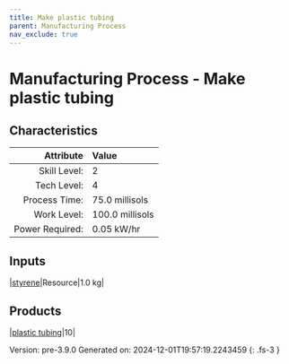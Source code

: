 ```yaml
---
title: Make plastic tubing
parent: Manufacturing Process
nav_exclude: true
---
```

# Manufacturing Process - Make plastic tubing


## Characteristics

| Attribute      | Value |
|--------:|:------|
|Skill Level:|2|
|Tech Level:|4|
|Process Time:|75.0 millisols|
|Work Level:|100.0 millisols|
|Power Required:|0.05 kW/hr|

## Inputs

|[styrene](../resource/styrene.html)|Resource|1.0 kg|

## Products

|[plastic tubing](../part/plastic-tubing.html)|10|


Version: pre-3.9.0 Generated on: 2024-12-01T19:57:19.2243459
{: .fs-3 }

